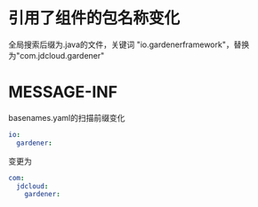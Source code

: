 # 引用了组件的包名称变化

全局搜索后缀为.java的文件，关键词 "io.gardenerframework"，替换为"com.jdcloud.gardener"

# MESSAGE-INF

basenames.yaml的扫描前缀变化

```yaml
io:
  gardener:
```

变更为

```yaml
com:
  jdcloud:
    gardener:
```